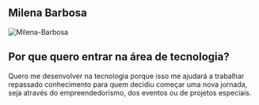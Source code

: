 ## Milena Barbosa 

![Milena-Barbosa](https://media.licdn.com/dms/image/D4D03AQESLGPbstw9Vg/profile-displayphoto-shrink_800_800/0/1680822861018?e=1719446400&v=beta&t=87ruG8ZvoxYTJ7E5V_nYiK4UCIyysCLHFv_0MjqlLdY)

## Por que quero entrar na área de tecnologia? 

Quero me desenvolver na tecnologia porque isso me ajudará a trabalhar repassado conhecimento para quem decidiu começar uma nova jornada, seja através do empreendedorismo, dos eventos ou de projetos especiais.